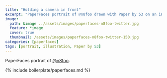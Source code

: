 ```yaml
---
title: "Holding a camera in front"
excerpt: "PaperFaces portrait of @n8foo drawn with Paper by 53 on an iPad."
image: 
  path: &image ../assets/images/paperfaces-n8foo-twitter.jpg 
  feature: *image
  cover: true
  thumbnail: /assets/images/paperfaces-n8foo-twitter-150.jpg
categories: [paperfaces]
tags: [portrait, illustration, Paper by 53]
---
```


PaperFaces portrait of [@n8foo](https://twitter.com/n8foo).

{% include boilerplate/paperfaces.md %}
